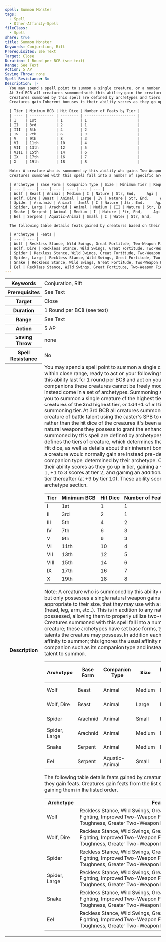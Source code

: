 ```yaml
---
spell: Summon Monster
tags:
  - Spell
  - Other-Affinity-Spell
fileClass:
  - Spell
share: true
title: Summon Monster
Keywords: Conjuration, Rift
Prerequisites: See Text
Target: Close
Duration: 1 Round per BCB (see text)
Range: See Text
Action: 5 AP
Saving Throw: none
Spell Resistance: No
Description: |-
  You may spend a spell point to summon a single creature, or a number of creatures, within close range, ready to act on your following turn. Creatures summoned with this ability last for 1 round per BCB and act on your initiative. Unlike summoned companions these creatures cannot be freely modified with companion talents and instead come in a set of archetypes. Summoning a creature with this spell allows you to summon a single creature of the highest tier you may summon, 1d3 creatures of the 2nd highest tier, or 1d4+1 of all tiers below your 2nd highest summoning tier.
  At 3rd BCB all creatures summoned with this ability gain the creature of battle talent using the caster's SPB to determine the power of this talent rather than the hit dice of the creatures it's been applied to. The creature choses 2 natural weapons they possess to grant the enhancement bonus to.
  Creatures summoned by this spell are defined by archetypes and tiers. The following table defines the tiers of creature, which determines the minimum BCB to cast them, their Hit dice, as well as details about their inherent bonus progression. In addition feats a creature would normally gain are instead pre-determined based on their companion type, determined by their archetype.
  Creatures gain Inherent bonuses to their ability scores as they go up in tier, gaining a +1 to a single ability score at tier 1, +1 to 3 scores at tier 2, and gaining an additional +1 to all listed attributes every tier thereafter (at +9 by tier 10). These ability scores are listed in the creature's archetype section.

  | Tier | Minimum BCB | Hit Dice | Number of Feats by Tier |
  | ---- | ----------- | -------- | ----------------------- |
  | I    | 1st         | 1        | 1                       |
  | II   | 3rd         | 2        | 1                       |
  | III  | 5th         | 4        | 2                       |
  | IV   | 7th         | 6        | 3                       |
  | V    | 9th         | 8        | 3                       |
  | VI   | 11th        | 10       | 4                       |
  | VII  | 13th        | 12       | 5                       |
  | VIII | 15th        | 14       | 6                       |
  | IX   | 17th        | 16       | 7                       |
  | X    | 19th        | 18       | 8                       |

  Note: A creature who is summoned by this ability who gains Two-Weapon fighting but only possesses a single natural weapon gains a slam natural weapon appropriate to their size, that they may use with a single available appendage (head, leg, arm, etc..). This is in addition to any natural weapons they already possessed, allowing them to properly utilize two-weapon fighting.
  Creatures summoned with this spell fall into a number of specific archetypes of creature; these archetypes have set base forms, types, or any other specified talents the creature may possess. In addition each archetype requires its own affinity to summon; this ignores the usual affinity requirements of talents for a companion such as its companion type and instead only requires the listed affinity talent to summon.

  | Archetype | Base Form | Companion Type | Size | Minimum Tier | Required Affinity | Inherent Bonus Increases |
  | --- | --- | --- | --- | --- | --- | --- |
  | Wolf | Beast | Animal | Medium | I | Nature | Str, End,     Agi |
  | Wolf, Dire | Beast | Animal | Large | IV | Nature | Str, End,     Agi |
  | Spider | Arachnid | Animal | Small | I | Nature | Str, End,     Agi |
  | Spider, Large | Arachnid | Animal | Medium | III | Nature | Str, End,     Agi |
  | Snake | Serpent | Animal | Medium | I | Nature | Str, End,     Agi |
  | Eel | Serpent | Aquatic-Animal | Small | I | Water | Str, End,     Agi |

  The following table details feats gained by creatures based on their archetype as they gain feats. Creatures gain feats from the list starting from first to last on the list, gaining them in the listed order.

  | Archetype | Feats |
  | --- | --- |
  | Wolf | Reckless Stance, Wild Swings, Great Fortitude, Two-Weapon Fighting, Improved Two-Weapon Fighting, Lighting Reflexes, Toughness, Greater Two-Weapon Fighting. |
  | Wolf, Dire | Reckless Stance, Wild Swings, Great Fortitude, Two-Weapon Fighting, Improved Two-Weapon Fighting, Lighting Reflexes, Toughness, Greater Two-Weapon Fighting. |
  | Spider | Reckless Stance, Wild Swings, Great Fortitude, Two-Weapon Fighting, Improved Two-Weapon Fighting, Lighting Reflexes, Toughness, Greater Two-Weapon Fighting. |
  | Spider, Large | Reckless Stance, Wild Swings, Great Fortitude, Two-Weapon Fighting, Improved Two-Weapon Fighting, Lighting Reflexes, Toughness, Greater Two-Weapon Fighting. |
  | Snake | Reckless Stance, Wild Swings, Great Fortitude, Two-Weapon Fighting, Improved Two-Weapon Fighting, Lighting Reflexes, Toughness, Greater Two-Weapon Fighting. |
  | Eel | Reckless Stance, Wild Swings, Great Fortitude, Two-Weapon Fighting, Improved Two-Weapon Fighting, Lighting Reflexes, Toughness, Greater Two-Weapon Fighting. |
---
```


<p><span style="overflow-x: auto;"><table><tbody><tr><th>Keywords</th><td>Conjuration, Rift</td></tr><tr><th>Prerequisites</th><td>See Text</td></tr><tr><th>Target</th><td>Close</td></tr><tr><th>Duration</th><td>1 Round per BCB (see text)</td></tr><tr><th>Range</th><td>See Text</td></tr><tr><th>Action</th><td>5 AP</td></tr><tr><th>Saving Throw</th><td>none</td></tr><tr><th>Spell Resistance</th><td>No</td></tr><tr><th>Description</th><td>You may spend a spell point to summon a single creature, or a number of creatures, within close range, ready to act on your following turn. Creatures summoned with this ability last for 1 round per BCB and act on your initiative. Unlike summoned companions these creatures cannot be freely modified with companion talents and instead come in a set of archetypes. Summoning a creature with this spell allows you to summon a single creature of the highest tier you may summon, 1d3 creatures of the 2nd highest tier, or 1d4+1 of all tiers below your 2nd highest summoning tier.
At 3rd BCB all creatures summoned with this ability gain the creature of battle talent using the caster's SPB to determine the power of this talent rather than the hit dice of the creatures it's been applied to. The creature choses 2 natural weapons they possess to grant the enhancement bonus to.
Creatures summoned by this spell are defined by archetypes and tiers. The following table defines the tiers of creature, which determines the minimum BCB to cast them, their Hit dice, as well as details about their inherent bonus progression. In addition feats a creature would normally gain are instead pre-determined based on their companion type, determined by their archetype.
Creatures gain Inherent bonuses to their ability scores as they go up in tier, gaining a +1 to a single ability score at tier 1, +1 to 3 scores at tier 2, and gaining an additional +1 to all listed attributes every tier thereafter (at +9 by tier 10). These ability scores are listed in the creature's archetype section.
<table>
<thead>
<tr>
<th>Tier</th>
<th>Minimum BCB</th>
<th>Hit Dice</th>
<th>Number of Feats by Tier</th>
</tr>
</thead>
<tbody>
<tr>
<td>I</td>
<td>1st</td>
<td>1</td>
<td>1</td>
</tr>
<tr>
<td>II</td>
<td>3rd</td>
<td>2</td>
<td>1</td>
</tr>
<tr>
<td>III</td>
<td>5th</td>
<td>4</td>
<td>2</td>
</tr>
<tr>
<td>IV</td>
<td>7th</td>
<td>6</td>
<td>3</td>
</tr>
<tr>
<td>V</td>
<td>9th</td>
<td>8</td>
<td>3</td>
</tr>
<tr>
<td>VI</td>
<td>11th</td>
<td>10</td>
<td>4</td>
</tr>
<tr>
<td>VII</td>
<td>13th</td>
<td>12</td>
<td>5</td>
</tr>
<tr>
<td>VIII</td>
<td>15th</td>
<td>14</td>
<td>6</td>
</tr>
<tr>
<td>IX</td>
<td>17th</td>
<td>16</td>
<td>7</td>
</tr>
<tr>
<td>X</td>
<td>19th</td>
<td>18</td>
<td>8</td>
</tr>
</tbody>
</table>
<p>Note: A creature who is summoned by this ability who gains Two-Weapon fighting but only possesses a single natural weapon gains a slam natural weapon appropriate to their size, that they may use with a single available appendage (head, leg, arm, etc..). This is in addition to any natural weapons they already possessed, allowing them to properly utilize two-weapon fighting.<br>
Creatures summoned with this spell fall into a number of specific archetypes of creature; these archetypes have set base forms, types, or any other specified talents the creature may possess. In addition each archetype requires its own affinity to summon; this ignores the usual affinity requirements of talents for a companion such as its companion type and instead only requires the listed affinity talent to summon.</p>
<table>
<thead>
<tr>
<th>Archetype</th>
<th>Base Form</th>
<th>Companion Type</th>
<th>Size</th>
<th>Minimum Tier</th>
<th>Required Affinity</th>
<th>Inherent Bonus Increases</th>
</tr>
</thead>
<tbody>
<tr>
<td>Wolf</td>
<td>Beast</td>
<td>Animal</td>
<td>Medium</td>
<td>I</td>
<td>Nature</td>
<td>Str, End,     Agi</td>
</tr>
<tr>
<td>Wolf, Dire</td>
<td>Beast</td>
<td>Animal</td>
<td>Large</td>
<td>IV</td>
<td>Nature</td>
<td>Str, End,     Agi</td>
</tr>
<tr>
<td>Spider</td>
<td>Arachnid</td>
<td>Animal</td>
<td>Small</td>
<td>I</td>
<td>Nature</td>
<td>Str, End,     Agi</td>
</tr>
<tr>
<td>Spider, Large</td>
<td>Arachnid</td>
<td>Animal</td>
<td>Medium</td>
<td>III</td>
<td>Nature</td>
<td>Str, End,     Agi</td>
</tr>
<tr>
<td>Snake</td>
<td>Serpent</td>
<td>Animal</td>
<td>Medium</td>
<td>I</td>
<td>Nature</td>
<td>Str, End,     Agi</td>
</tr>
<tr>
<td>Eel</td>
<td>Serpent</td>
<td>Aquatic-Animal</td>
<td>Small</td>
<td>I</td>
<td>Water</td>
<td>Str, End,     Agi</td>
</tr>
</tbody>
</table>
<p>The following table details feats gained by creatures based on their archetype as they gain feats. Creatures gain feats from the list starting from first to last on the list, gaining them in the listed order.</p>
<table>
<thead>
<tr>
<th>Archetype</th>
<th>Feats</th>
</tr>
</thead>
<tbody>
<tr>
<td>Wolf</td>
<td>Reckless Stance, Wild Swings, Great Fortitude, Two-Weapon Fighting, Improved Two-Weapon Fighting, Lighting Reflexes, Toughness, Greater Two-Weapon Fighting.</td>
</tr>
<tr>
<td>Wolf, Dire</td>
<td>Reckless Stance, Wild Swings, Great Fortitude, Two-Weapon Fighting, Improved Two-Weapon Fighting, Lighting Reflexes, Toughness, Greater Two-Weapon Fighting.</td>
</tr>
<tr>
<td>Spider</td>
<td>Reckless Stance, Wild Swings, Great Fortitude, Two-Weapon Fighting, Improved Two-Weapon Fighting, Lighting Reflexes, Toughness, Greater Two-Weapon Fighting.</td>
</tr>
<tr>
<td>Spider, Large</td>
<td>Reckless Stance, Wild Swings, Great Fortitude, Two-Weapon Fighting, Improved Two-Weapon Fighting, Lighting Reflexes, Toughness, Greater Two-Weapon Fighting.</td>
</tr>
<tr>
<td>Snake</td>
<td>Reckless Stance, Wild Swings, Great Fortitude, Two-Weapon Fighting, Improved Two-Weapon Fighting, Lighting Reflexes, Toughness, Greater Two-Weapon Fighting.</td>
</tr>
<tr>
<td>Eel</td>
<td>Reckless Stance, Wild Swings, Great Fortitude, Two-Weapon Fighting, Improved Two-Weapon Fighting, Lighting Reflexes, Toughness, Greater Two-Weapon Fighting.</td>
</tr>
</tbody>
</table></td></tr></tbody></table></span></p>